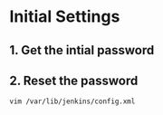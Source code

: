 # Initial Settings

## 1. Get the intial password


## 2. Reset the password
```shell
vim /var/lib/jenkins/config.xml

